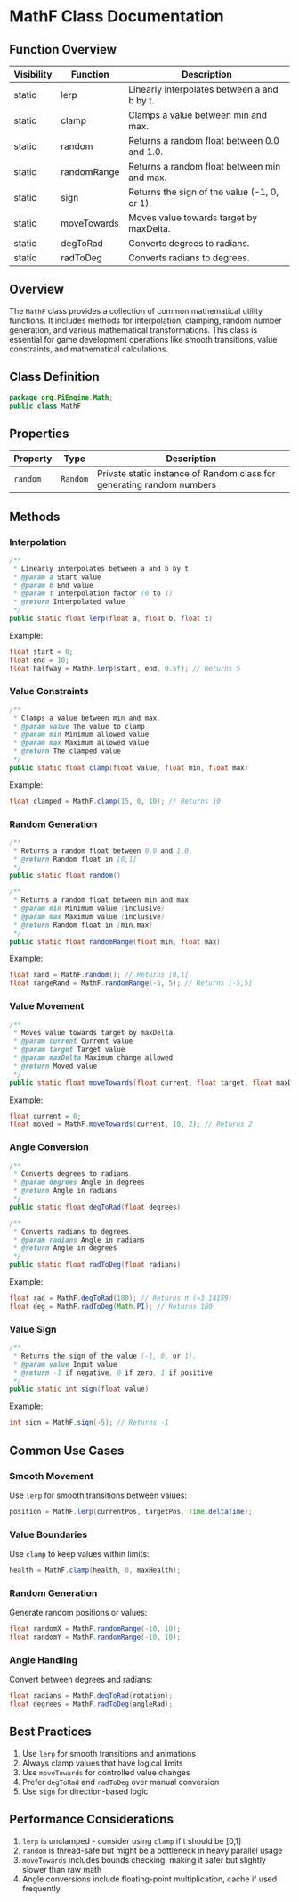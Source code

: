 # MathF Class Documentation

## Function Overview

| Visibility | Function | Description |
|------------|----------|-------------|
| static     | lerp     | Linearly interpolates between a and b by t. |
| static     | clamp    | Clamps a value between min and max. |
| static     | random   | Returns a random float between 0.0 and 1.0. |
| static     | randomRange | Returns a random float between min and max. |
| static     | sign     | Returns the sign of the value (-1, 0, or 1). |
| static     | moveTowards | Moves value towards target by maxDelta. |
| static     | degToRad | Converts degrees to radians. |
| static     | radToDeg | Converts radians to degrees. |

## Overview
The `MathF` class provides a collection of common mathematical utility functions. It includes methods for interpolation, clamping, random number generation, and various mathematical transformations. This class is essential for game development operations like smooth transitions, value constraints, and mathematical calculations.

## Class Definition
```java
package org.PiEngine.Math;
public class MathF
```

## Properties

| Property | Type | Description |
|----------|------|-------------|
| `random` | `Random` | Private static instance of Random class for generating random numbers |

## Methods

### Interpolation
```java
/**
 * Linearly interpolates between a and b by t.
 * @param a Start value
 * @param b End value
 * @param t Interpolation factor (0 to 1)
 * @return Interpolated value
 */
public static float lerp(float a, float b, float t)
```
Example:
```java
float start = 0;
float end = 10;
float halfway = MathF.lerp(start, end, 0.5f); // Returns 5
```

### Value Constraints
```java
/**
 * Clamps a value between min and max.
 * @param value The value to clamp
 * @param min Minimum allowed value
 * @param max Maximum allowed value
 * @return The clamped value
 */
public static float clamp(float value, float min, float max)
```
Example:
```java
float clamped = MathF.clamp(15, 0, 10); // Returns 10
```

### Random Generation
```java
/**
 * Returns a random float between 0.0 and 1.0.
 * @return Random float in [0,1]
 */
public static float random()

/**
 * Returns a random float between min and max.
 * @param min Minimum value (inclusive)
 * @param max Maximum value (inclusive)
 * @return Random float in [min,max]
 */
public static float randomRange(float min, float max)
```
Example:
```java
float rand = MathF.random(); // Returns [0,1]
float rangeRand = MathF.randomRange(-5, 5); // Returns [-5,5]
```

### Value Movement
```java
/**
 * Moves value towards target by maxDelta.
 * @param current Current value
 * @param target Target value
 * @param maxDelta Maximum change allowed
 * @return Moved value
 */
public static float moveTowards(float current, float target, float maxDelta)
```
Example:
```java
float current = 0;
float moved = MathF.moveTowards(current, 10, 2); // Returns 2
```

### Angle Conversion
```java
/**
 * Converts degrees to radians.
 * @param degrees Angle in degrees
 * @return Angle in radians
 */
public static float degToRad(float degrees)

/**
 * Converts radians to degrees.
 * @param radians Angle in radians
 * @return Angle in degrees
 */
public static float radToDeg(float radians)
```
Example:
```java
float rad = MathF.degToRad(180); // Returns π (≈3.14159)
float deg = MathF.radToDeg(Math.PI); // Returns 180
```

### Value Sign
```java
/**
 * Returns the sign of the value (-1, 0, or 1).
 * @param value Input value
 * @return -1 if negative, 0 if zero, 1 if positive
 */
public static int sign(float value)
```
Example:
```java
int sign = MathF.sign(-5); // Returns -1
```

## Common Use Cases

### Smooth Movement
Use `lerp` for smooth transitions between values:
```java
position = MathF.lerp(currentPos, targetPos, Time.deltaTime);
```

### Value Boundaries
Use `clamp` to keep values within limits:
```java
health = MathF.clamp(health, 0, maxHealth);
```

### Random Generation
Generate random positions or values:
```java
float randomX = MathF.randomRange(-10, 10);
float randomY = MathF.randomRange(-10, 10);
```

### Angle Handling
Convert between degrees and radians:
```java
float radians = MathF.degToRad(rotation);
float degrees = MathF.radToDeg(angleRad);
```

## Best Practices

1. Use `lerp` for smooth transitions and animations
2. Always clamp values that have logical limits
3. Use `moveTowards` for controlled value changes
4. Prefer `degToRad` and `radToDeg` over manual conversion
5. Use `sign` for direction-based logic

## Performance Considerations

1. `lerp` is unclamped - consider using `clamp` if t should be [0,1]
2. `random` is thread-safe but might be a bottleneck in heavy parallel usage
3. `moveTowards` includes bounds checking, making it safer but slightly slower than raw math
4. Angle conversions include floating-point multiplication, cache if used frequently
